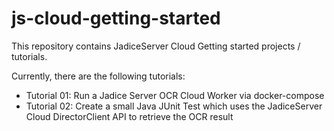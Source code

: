 # js-cloud-getting-started
This repository contains JadiceServer Cloud Getting started projects / tutorials.

Currently, there are the following tutorials:
* Tutorial 01: Run a Jadice Server OCR Cloud Worker via docker-compose
* Tutorial 02: Create a small Java JUnit Test which uses the JadiceServer Cloud DirectorClient API to retrieve the OCR result
